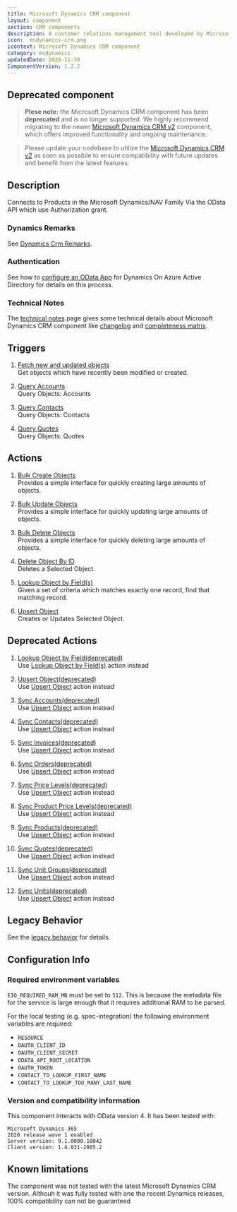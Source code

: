 ```yaml
---
title: Microsoft Dynamics CRM component
layout: component
section: CRM components
description: A customer relations management tool developed by Microsoft.
icon:  msdynamics-crm.png
icontext: Microsoft Dynamics CRM component
category: msdynamics
updatedDate: 2020-11-30
ComponentVersion: 1.2.2
---
```


## Deprecated component

>**Plese note:** the Microsoft Dynamics CRM component has been **deprecated** and is no longer supported. We highly recommend migrating to the newer [Microsoft Dynamics CRM v2](/components/msdynamics-crm-v2) component, which offers improved functionality and ongoing maintenance.

>Please update your codebase to utilize the [Microsoft Dynamics CRM v2](/components/msdynamics-crm-v2) as soon as possible to ensure compatibility with future updates and benefit from the latest features.

## Description

Connects to Products in the Microsoft Dynamics/NAV Family Via the OData API
which use Authorization grant.

### Dynamics Remarks

See [Dynamics Crm Remarks](dynamics-crm-remarks).

### Authentication

See how to [configure an OData App](configuring-odata-app) for Dynamics On Azure
Active Directory for details on this process.

### Technical Notes

The [technical notes](technical-notes) page gives some technical details about Microsoft Dynamics CRM component like [changelog](/components/msdynamics-crm/technical-notes#changelog) and [completeness matrix](/components/msdynamics-crm/technical-notes#completeness-matrix).

## Triggers

  1. [Fetch new and updated objects](/components/msdynamics-crm/triggers#fetch-new-and-updated-objects)                         
  Get objects which have recently been modified or created.

  2. [Query Accounts](/components/msdynamics-crm/triggers#query-accounts)                                                     
  Query Objects: Accounts

  3. [Query Contacts](/components/msdynamics-crm/triggers#query-contacts)                                                     
  Query Objects: Contacts

  4. [Query Quotes](/components/msdynamics-crm/triggers#query-quotes)                                                         
  Query Objects: Quotes

## Actions

  1. [Bulk Create Objects](/components/msdynamics-crm/actions#bulk-create-objects)                                         
  Provides a simple interface for quickly creating large amounts of objects.

  2. [Bulk Update Objects](/components/msdynamics-crm/actions#bulk-update-objects)                                         
  Provides a simple interface for quickly updating large amounts of objects.

  3. [Bulk Delete Objects](/components/msdynamics-crm/actions#bulk-delete-objects)                                         
  Provides a simple interface for quickly deleting large amounts of objects.

  4. [Delete Object By ID](/components/msdynamics-crm/actions#delete-object-by-id)                                          
  Deletes a Selected Object.

  5. [Lookup Object by Field(s)](/components/msdynamics-crm/actions#lookup-object-by-fields)                                            
  Given a set of criteria which matches exactly one record, find that matching record.

  6. [Upsert Object](/components/msdynamics-crm/actions#upsert-object)                                                
  Creates or Updates Selected Object.

## Deprecated Actions

  1. [Lookup Object by Field(deprecated)](/components/msdynamics-crm/actions#lookup-object-by-fielddeprecated)                  
  Use [Lookup Object by Field(s)](/components/msdynamics-crm/actions#lookup-object-by-fields)  action instead

  2. [Upsert Object(deprecated)](/components/msdynamics-crm/actions#upsert-objectdeprecated)                                    
  Use [Upsert Object](/components/msdynamics-crm/actions#upsert-object)    action instead

  3. [Sync Accounts(deprecated)](/components/msdynamics-crm/actions#sync-accountsdeprecated)                                    
  Use [Upsert Object](/components/msdynamics-crm/actions#upsert-object)    action instead

  4. [Sync Contacts(deprecated)](/components/msdynamics-crm/actions#sync-contactsdeprecated)                                    
  Use [Upsert Object](/components/msdynamics-crm/actions#upsert-object)    action instead

  5. [Sync Invoices(deprecated)](/components/msdynamics-crm/actions#sync-invoicesdeprecated)                                    
  Use [Upsert Object](/components/msdynamics-crm/actions#upsert-object)    action instead

  6. [Sync Orders(deprecated)](/components/msdynamics-crm/actions#sync-ordersdeprecated)                                        
  Use [Upsert Object](/components/msdynamics-crm/actions#upsert-object)    action instead

  7. [Sync Price Levels(deprecated)](/components/msdynamics-crm/actions#sync-price-levelsdeprecated)                            
  Use [Upsert Object](/components/msdynamics-crm/actions#upsert-object)    action instead

  8. [Sync Product Price Levels(deprecated)](/components/msdynamics-crm/actions#sync-price-levelsdeprecated)                    
  Use [Upsert Object](/components/msdynamics-crm/actions#upsert-object)    action instead

  9. [Sync Products(deprecated)](/components/msdynamics-crm/actions#sync-productsdeprecated)                                    
  Use [Upsert Object](/components/msdynamics-crm/actions#upsert-object)    action instead

  10. [Sync Quotes(deprecated)](/components/msdynamics-crm/actions#sync-quotesdeprecated)                                       
  Use [Upsert Object](/components/msdynamics-crm/actions#upsert-object)    action instead

  11. [Sync Unit Groups(deprecated)](/components/msdynamics-crm/actions#sync-unit-groupsdeprecated)                             
  Use [Upsert Object](/components/msdynamics-crm/actions#upsert-object)    action instead

  12. [Sync Units(deprecated)](/components/msdynamics-crm/actions#sync-unitsdeprecated)                                         
  Use [Upsert Object](/components/msdynamics-crm/actions#upsert-object)    action instead

## Legacy Behavior

See the [legacy behavior](legacy-behavior) for details.

## Configuration Info

### Required environment variables

`EIO_REQUIRED_RAM_MB` must be set to `512`.  This is because the metadata file for the service is large enough that it requires additional RAM to be parsed.

For the local testing (e.g. spec-integration) the following environment variables are required:
* `RESOURCE`
* `OAUTH_CLIENT_ID`
* `OAUTH_CLIENT_SECRET`
* `ODATA_API_ROOT_LOCATION`
* `OAUTH_TOKEN`
* `CONTACT_TO_LOOKUP_FIRST_NAME`
* `CONTACT_TO_LOOKUP_TOO_MANY_LAST_NAME`

### Version and compatibility information

This component interacts with OData version 4. It has been tested with:

```
Microsoft Dynamics 365
2020 release wave 1 enabled
Server version: 9.1.0000.18042
Client version: 1.4.831-2005.2
```

## Known limitations

The component was not tested with the latest Microsoft Dynamics CRM version. Althouh it was fully tested with one the recent Dynamics releases, 100% compatibility can not be guaranteed
